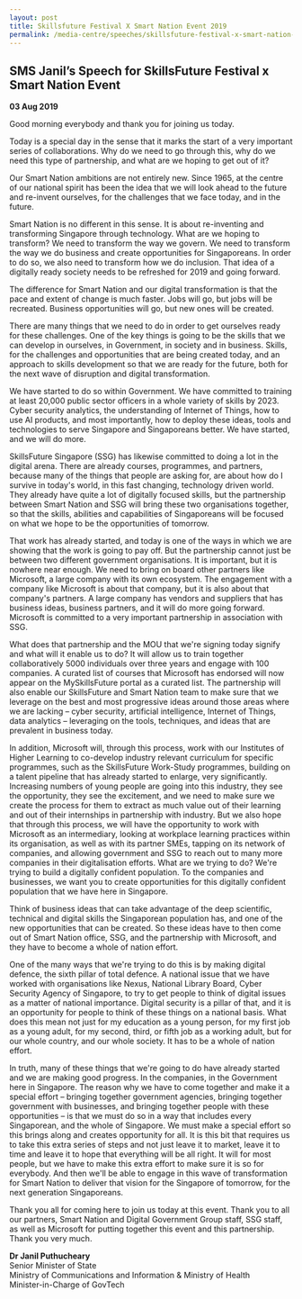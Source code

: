 ```yaml
---
layout: post
title: Skillsfuture Festival X Smart Nation Event 2019
permalink: /media-centre/speeches/skillsfuture-festival-x-smart-nation-event-2019/
---
```

## SMS Janil’s Speech for SkillsFuture Festival x Smart Nation Event

**03 Aug 2019**

Good morning everybody and thank you for joining us today.

Today is a special day in the sense that it marks the start of a very important series of collaborations. Why do we need to go through this, why do we need this type of ­partnership, and what are we hoping to get out of it?

Our Smart Nation ambitions are not entirely new. Since 1965, at the centre of our national spirit has been the idea that we will look ahead to the future and re-invent ourselves, for the challenges that we face today, and in the future.

Smart Nation is no different in this sense. It is about re-inventing and transforming Singapore through technology. What are we hoping to transform? We need to transform the way we govern. We need to transform the way we do business and create opportunities for Singaporeans. In order to do so, we also need to transform how we do inclusion. That idea of a digitally ready society needs to be refreshed for 2019 and going forward.

The difference for Smart Nation and our digital transformation is that the pace and extent of change is much faster. Jobs will go, but jobs will be recreated. Business opportunities will go, but new ones will be created.

There are many things that we need to do in order to get ourselves ready for these challenges. One of the key things is going to be the skills that we can develop in ourselves, in Government, in society and in business. Skills, for the challenges and opportunities that are being created today, and an approach to skills development so that we are ready for the future, both for the next wave of disruption and digital transformation.

We have started to do so within Government. We have committed to training at least 20,000 public sector officers in a whole variety of skills by 2023. Cyber security analytics, the understanding of Internet of Things, how to use AI products, and most importantly, how to deploy these ideas, tools and technologies to serve Singapore and Singaporeans better. We have started, and we will do more.

SkillsFuture Singapore (SSG) has likewise committed to doing a lot in the digital arena. There are already courses, programmes, and partners, because many of the things that people are asking for, are about how do I survive in today's world, in this fast changing, technology driven world. They already have quite a lot of digitally focused skills, but the partnership between Smart Nation and SSG will bring these two organisations together, so that the skills, abilities and capabilities of Singaporeans will be focused on what we hope to be the opportunities of tomorrow.

That work has already started, and today is one of the ways in which we are showing that the work is going to pay off. But the partnership cannot just be between two different government organisations. It is important, but it is nowhere near enough. We need to bring on board other partners like Microsoft, a large company with its own ecosystem. The engagement with a company like Microsoft is about that company, but it is also about that company's partners. A large company has vendors and suppliers that has business ideas, business partners, and it will do more going forward. Microsoft is committed to a very important partnership in association with SSG.

What does that partnership and the MOU that we're signing today signify and what will it enable us to do? It will allow us to train together collaboratively 5000 individuals over three years and engage with 100 companies. A curated list of courses that Microsoft has endorsed will now appear on the MySkillsFuture portal as a curated list. The partnership will also enable our SkillsFuture and Smart Nation team to make sure that we leverage on the best and most progressive ideas around those areas where we are lacking – cyber security, artificial intelligence, Internet of Things, data analytics – leveraging on the tools, techniques, and ideas that are prevalent in business today.

In addition, Microsoft will, through this process, work with our Institutes of Higher Learning to co-develop industry relevant curriculum for specific programmes, such as the SkillsFuture Work-Study programmes, building on a talent pipeline that has already started to enlarge, very significantly. Increasing numbers of young people are going into this industry, they see the opportunity, they see the excitement, and we need to make sure we create the process for them to extract as much value out of their learning and out of their internships in partnership with industry. But we also hope that through this process, we will have the opportunity to work with Microsoft as an intermediary, looking at workplace learning practices within its organisation, as well as with its partner SMEs, tapping on its network of companies, and allowing government and SSG to reach out to many more companies in their digitalisation efforts. What are we trying to do? We're trying to build a digitally confident population. To the companies and businesses, we want you to create opportunities for this digitally confident population that we have here in Singapore.

Think of business ideas that can take advantage of the deep scientific, technical and digital skills the Singaporean population has, and one of the new opportunities that can be created. So these ideas have to then come out of Smart Nation office, SSG, and the partnership with Microsoft, and they have to become a whole of nation effort.

One of the many ways that we're trying to do this is by making digital defence, the sixth pillar of total defence. A national issue that we have worked with organisations like Nexus, National Library Board, Cyber Security Agency of Singapore, to try to get people to think of digital issues as a matter of national importance. Digital security is a pillar of that, and it is an opportunity for people to think of these things on a national basis. What does this mean not just for my education as a young person, for my first job as a young adult, for my second, third, or fifth job as a working adult, but for our whole country, and our whole society. It has to be a whole of nation effort.

In truth, many of these things that we're going to do have already started and we are making good progress. In the companies, in the Government here in Singapore. The reason why we have to come together and make it a special effort – bringing together government agencies, bringing together government with businesses, and bringing together people with these opportunities – is that we must do so in a way that includes every Singaporean, and the whole of Singapore. We must make a special effort so this brings along and creates opportunity for all. It is this bit that requires us to take this extra series of steps and not just leave it to market, leave it to time and leave it to hope that everything will be all right. It will for most people, but we have to make this extra effort to make sure it is so for everybody. And then we'll be able to engage in this wave of transformation for Smart Nation to deliver that vision for the Singapore of tomorrow, for the next generation Singaporeans.

Thank you all for coming here to join us today at this event. Thank you to all our partners, Smart Nation and Digital Government Group staff, SSG staff, as well as Microsoft for putting together this event and this partnership. Thank you very much.

**Dr Janil Puthucheary**<br>
Senior Minister of State<br>
Ministry of Communications and Information & Ministry of Health<br>
Minister-in-Charge of GovTech